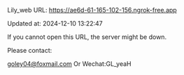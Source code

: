 Lily_web URL: https://ae6d-61-165-102-156.ngrok-free.app

Updated at: 2024-12-10 13:22:47

If you cannot open this URL, the server might be down.

Please contact: 

goley04@foxmail.com Or Wechat:GL_yeaH